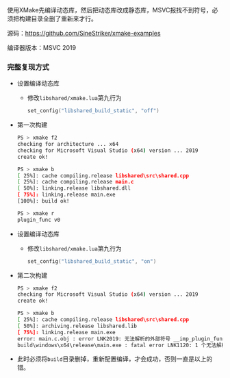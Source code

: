 使用XMake先编译动态库，然后把动态库改成静态库，MSVC报找不到符号，必须把构建目录全删了重新来才行。

源码：https://github.com/SineStriker/xmake-examples

编译器版本：MSVC 2019

### 完整复现方式

+ 设置编译动态库
    + 修改`libshared/xmake.lua`第九行为
        ```lua
        set_config("libshared_build_static", "off")
        ````

+ 第一次构建
    ```sh
    PS > xmake f2
    checking for architecture ... x64
    checking for Microsoft Visual Studio (x64) version ... 2019
    create ok!

    PS > xmake b
    [ 25%]: cache compiling.release libshared\src\shared.cpp
    [ 25%]: cache compiling.release main.c
    [ 50%]: linking.release libshared.dll
    [ 75%]: linking.release main.exe
    [100%]: build ok!

    PS > xmake r
    plugin_func v0
    ````

+ 设置编译动态库
    + 修改`libshared/xmake.lua`第九行为
        ```lua
        set_config("libshared_build_static", "on")
        ````

+ 第二次构建
    ```sh
    PS > xmake f2
    checking for Microsoft Visual Studio (x64) version ... 2019
    create ok!
    
    PS > xmake b 
    [ 25%]: cache compiling.release libshared\src\shared.cpp
    [ 50%]: archiving.release libshared.lib
    [ 75%]: linking.release main.exe
    error: main.c.obj : error LNK2019: 无法解析的外部符号 __imp_plugin_func，函数 main 中引用了该符号
    build\windows\x64\release\main.exe : fatal error LNK1120: 1 个无法解析的外部命令
    ````

+ 此时必须将`build`目录删掉，重新配置编译，才会成功，否则一直是以上的错。